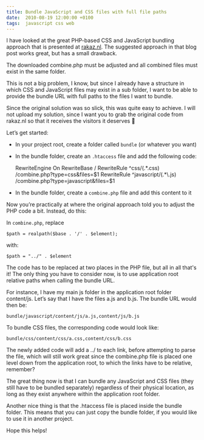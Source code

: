 ```yaml
---
title: Bundle JavaScript and CSS files with full file paths
date:  2010-08-19 12:00:00 +0100
tags:  javascript css web
---
```


I have looked at the great PHP-based CSS and JavaScript bundling approach that is
presented at [rakaz.nl](http://rakaz.nl/2006/12/make-your-pages-load-faster-by-combining-and-compressing-javascript-and-css-files.html).
The suggested approach in that blog post works great, but has a small drawback.

The downloaded combine.php must be adjusted and all combined files must exist in
the same folder.

This is not a big problem, I know, but since I already have a structure in which
CSS and JavaScript files may exist in a sub folder, I want to be able to provide
the bundle URL with full paths to the files I want to bundle.

Since the original solution was so slick, this was quite easy to achieve. I will
not upload my solution, since I want you to grab the original code from rakaz.nl
so that it receives the visitors it deserves 🙂

Let’s get started:

- In your project root, create a folder called `bundle` (or whatever you want)
- In the bundle folder, create an `.htaccess` file and add the following code:

	RewriteEngine On
    RewriteBase /
    RewriteRule ^css/(.*\.css) /combine.php?type=css&files=$1
    RewriteRule ^javascript/(.*\.js) /combine.php?type=javascript&files=$1

- In the bundle folder, create a `combine.php` file and add this content to it

Now you’re practically at where the original approach told you to adjust the PHP
code a bit. Instead, do this:

In `combine.php`, replace

	$path = realpath($base . '/' . $element);

with:

	$path = "../" . $element

The code has to be replaced at two places in the PHP file, but all in all that's
it! The only thing you have to consider now, is to use application root relative
paths when calling the bundle URL.

For instance, I have my main js folder in the application root folder content/js.
Let’s say that I have the files a.js and b.js. The bundle URL would then be:

	bundle/javascript/content/js/a.js,content/js/b.js

To bundle CSS files, the corresponding code would look like:

	bundle/css/content/css/a.css,content/css/b.css

The newly added code will add a ../ to each link, before attempting to parse the
file, which will still work great since the combine.php file is placed one level
down from the application root, to which the links have to be relative, remember?

The great thing now is that I can bundle any JavaScript and CSS files (they still
have to be bundled separately) regardless of their physical location, as long as
they exist anywhere within the application root folder.

Another nice thing is that the .htaccess file is placed inside the bundle folder.
This means that you can just copy the bundle folder, if you would like to use it
in another project.

Hope this helps!
